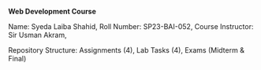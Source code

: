********Web Development Course********

Name: Syeda Laiba Shahid, 
Roll Number: SP23-BAI-052, 
Course Instructor: Sir Usman Akram, 

Repository Structure:
Assignments (4), 
Lab Tasks (4), 
Exams (Midterm & Final)
